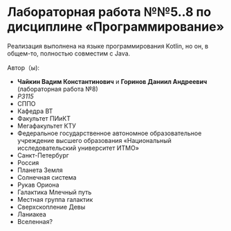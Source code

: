 # Лабораторная работа №№5..8 по дисциплине «Программирование»

Реализация выполнена на языке программирования Kotlin, но он, в общем-то, полностью совместим с Java.

Автор（ы):

- **Чайкин Вадим Константинович** и **Горинов Даниил Андреевич** (лабораторная работа №8)
- *P3115*
- СППО
- Кафедра ВТ
- Факультет ПИиКТ
- Мегафакультет КТУ
- Федеральное государственное автономное образовательное учреждение высшего образования «Национальный исследовательский
  университет ИТМО»
- Санкт-Петербург
- Россия
- Планета Земля
- Солнечная система
- Рукав Ориона
- Галактика Млечный путь
- Местная группа галактик
- Сверхскопление Девы
- Ланиакеа
- Вселенная?

